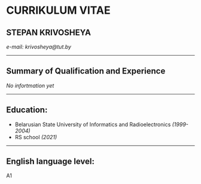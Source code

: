 # CURRIKULUM VITAE

## STEPAN KRIVOSHEYA

_e-mail: krivosheya@tut.by_

---

## Summary of Qualification and Experience

_No infortmation yet_

---

## Education:

- Belarusian State University of Informatics and Radioelectronics _(1999-2004)_
- RS school _(2021)_

---

## English language level:

A1
